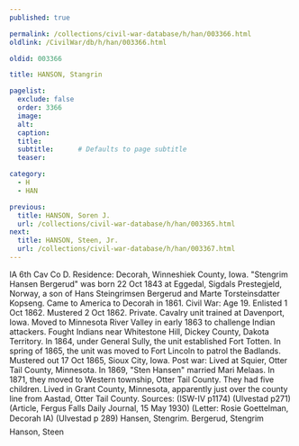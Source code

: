 ```yaml
---
published: true

permalink: /collections/civil-war-database/h/han/003366.html
oldlink: /CivilWar/db/h/han/003366.html

oldid: 003366

title: HANSON, Stangrin

pagelist:
  exclude: false
  order: 3366
  image: 
  alt:
  caption:
  title:
  subtitle:      # Defaults to page subtitle
  teaser:

category: 
  - H 
  - HAN

previous:
  title: HANSON, Soren J.
  url: /collections/civil-war-database/h/han/003365.html  
next:
  title: HANSON, Steen, Jr.
  url: /collections/civil-war-database/h/han/003367.html   
---
```

IA 6th Cav Co D. Residence: Decorah, Winneshiek County, Iowa. &quot;Stengrim Hansen Bergerud&quot; was born 22 Oct 1843 at Eggedal, Sigdals Prestegjeld, Norway, a son of Hans Steingrimsen Bergerud and Marte Torsteinsdatter Kopseng. Came to America to Decorah in 1861. Civil War: Age 19. Enlisted 1 Oct 1862. Mustered 2 Oct 1862. Private. Cavalry unit trained at Davenport, Iowa. Moved to Minnesota River Valley in early 1863 to challenge Indian attackers. Fought Indians near Whitestone Hill, Dickey County, Dakota Territory. In 1864, under General Sully, the unit established Fort Totten. In spring of 1865, the unit was moved to Fort Lincoln to patrol the Badlands. Mustered out 17 Oct 1865, Sioux City, Iowa. Post war: Lived at Squier, Otter Tail County, Minnesota. In 1869, &quot;Sten Hansen&quot; married Mari Melaas. In 1871, they moved to Western township, Otter Tail County. They had five children. Lived in Grant County, Minnesota, apparently just over the county line from Aastad, Otter Tail County. Sources: (ISW-IV p1174) (Ulvestad p271) (Article, Fergus Falls Daily Journal, 15 May 1930) (Letter: Rosie Goettelman, Decorah IA) (Ulvestad p 289) &#147;Hansen, Stengrim&#148;. &#147;Bergerud, Stengrim&#148; &#147;Hanson, Steen&#148;